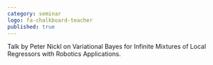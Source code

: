 ```yaml
---
category: seminar
logo: fa-chalkboard-teacher
published: true
---
```


Talk by Peter Nickl on Variational Bayes for Infinite Mixtures of Local Regressors with Robotics Applications.

